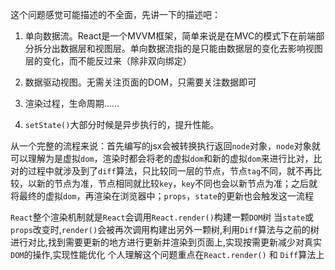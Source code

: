 这个问题感觉可能描述的不全面，先讲一下的描述吧：

1. 单向数据流。React是一个MVVM框架，简单来说是在MVC的模式下在前端部分拆分出数据层和视图层。单向数据流指的是只能由数据层的变化去影响视图层的变化，而不能反过来（除非双向绑定）

2. 数据驱动视图。无需关注页面的DOM，只需要关注数据即可

3. 渲染过程，生命周期……

4. `setState()`大部分时候是异步执行的，提升性能。

从一个完整的流程来说：首先编写的jsx会被转换执行返回`node`对象，`node`对象就可以理解为是虚拟`dom`，渲染时都会将老的虚拟`dom`和新的虚拟`dom`来进行比对，比对的过程中就涉及到了`diff`算法，只比较同一层的节点，节点`tag`不同，就不再比较，以新的节点为准，节点相同就比较`key`，`key`不同也会以新节点为准；之后就将最终的虚拟`dom`，再渲染在浏览器中；`props`，`state`的更新也会触发这一流程

`React`整个渲染机制就是`React`会调用`React.render()`构建一颗`DOM`树
当`state`或`props`改变时,`render()`会被再次调用构建出另外一颗树,利用`Diff`算法与之前的树进行对比,找到需要更新的地方进行更新并渲染到页面上,实现按需更新减少对真实`DOM`的操作,实现性能优化
个人理解这个问题重点在`React.render()` 和 `Diff`算法上